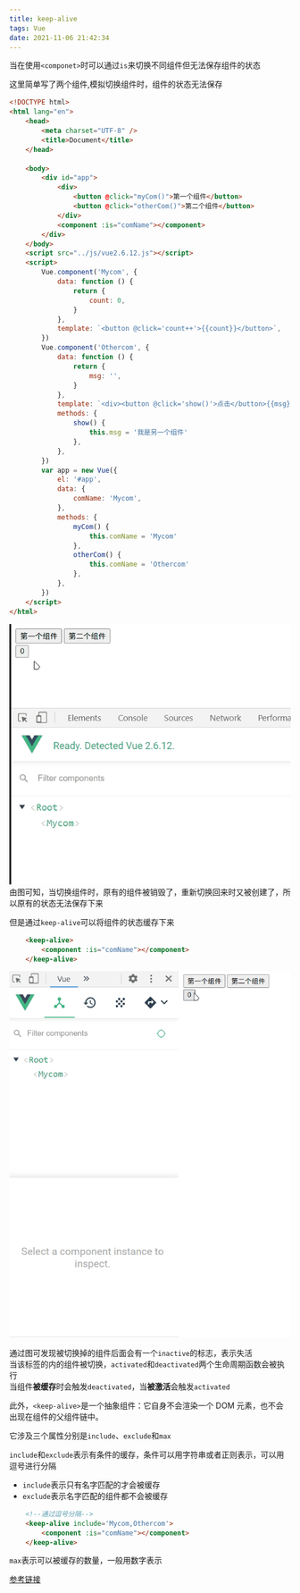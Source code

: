 ```yaml
---
title: keep-alive
tags: Vue
date: 2021-11-06 21:42:34
---
```



当在使用`<componet>`时可以通过`is`来切换不同组件但无法保存组件的状态

这里简单写了两个组件,模拟切换组件时，组件的状态无法保存

```html
<!DOCTYPE html>
<html lang="en">
	<head>
		<meta charset="UTF-8" />
		<title>Document</title>
	</head>

	<body>
		<div id="app">
			<div>
                <button @click="myCom()">第一个组件</button>
                <button @click="otherCom()">第二个组件</button>
            </div>
			<component :is="comName"></component>
		</div>
	</body>
	<script src="../js/vue2.6.12.js"></script>
	<script>
		Vue.component('Mycom', {
			data: function () {
				return {
					count: 0,
				}
			},
			template: `<button @click='count++'>{{count}}</button>`,
		})
		Vue.component('Othercom', {
			data: function () {
				return {
					msg: '',
				}
			},
			template: `<div><button @click='show()'>点击</button>{{msg}}</div>`,
			methods: {
				show() {
					this.msg = '我是另一个组件'
				},
			},
		})
		var app = new Vue({
			el: '#app',
			data: {
				comName: 'Mycom',
			},
			methods: {
				myCom() {
					this.comName = 'Mycom'
				},
				otherCom() {
					this.comName = 'Othercom'
				},
			},
		})
	</script>
</html>
```  
![pic](./keep-alive/组件状态不缓存.gif)  
由图可知，当切换组件时，原有的组件被销毁了，重新切换回来时又被创建了，所以原有的状态无法保存下来  

但是通过`keep-alive`可以将组件的状态缓存下来

```html
    <keep-alive>
        <component :is="comName"></component>
    </keep-alive>
```  
![pic](./keep-alive/keep-alive.gif)  

通过图可发现被切换掉的组件后面会有一个`inactive`的标志，表示失活  
当该标签的内的组件被切换，`activated`和`deactivated`两个生命周期函数会被执行  
当组件**被缓存**时会触发`deactivated`，当**被激活**会触发`activated`  

此外，`<keep-alive>`是一个抽象组件：它自身不会渲染一个 DOM 元素，也不会出现在组件的父组件链中。  

它涉及三个属性分别是`include`、`exclude`和`max`

`include`和`exclude`表示有条件的缓存，条件可以用字符串或者正则表示，可以用逗号进行分隔
- `include`表示只有名字匹配的才会被缓存
- `exclude`表示名字匹配的组件都不会被缓存  
```html
	<!--通过逗号分隔-->
    <keep-alive include='Mycom,Othercom'>
        <component :is="comName"></component>
    </keep-alive>
```  
`max`表示可以被缓存的数量，一般用数字表示

[参考链接](https://cn.vuejs.org/v2/api/#keep-alive)